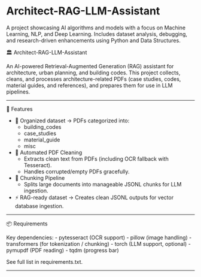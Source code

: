 # Architect-RAG-LLM-Assistant
A project showcasing AI algorithms and models with a focus on Machine Learning, NLP, and Deep Learning. Includes dataset analysis, debugging, and research-driven enhancements using Python and Data Structures.

🏛 Architect-RAG-LLM-Assistant

An AI-powered Retrieval-Augmented Generation (RAG) assistant for
architecture, urban planning, and building codes.
This project collects, cleans, and processes architecture-related PDFs
(case studies, codes, material guides, and references), and prepares
them for use in LLM pipelines.

------------------------------------------------------------------------

🚀 Features

-   📂 Organized dataset → PDFs categorized into:
    -   building_codes
    -   case_studies
    -   material_guide
    -   misc
-   🧹 Automated PDF Cleaning
    -   Extracts clean text from PDFs (including OCR fallback with
        Tesseract).
    -   Handles corrupted/empty PDFs gracefully.
-   📑 Chunking Pipeline
    -   Splits large documents into manageable JSONL chunks for LLM
        ingestion.
-   ⚡ RAG-ready dataset → Creates clean JSONL outputs for vector
    database ingestion.

------------------------------------------------------------------------

📦 Requirements

Key dependencies: - pytesseract (OCR support) - pillow (image
handling) - transformers (for tokenization / chunking) - torch (LLM
support, optional) - pymupdf (PDF reading) - tqdm (progress bar)

See full list in requirements.txt.

------------------------------------------------------------------------


